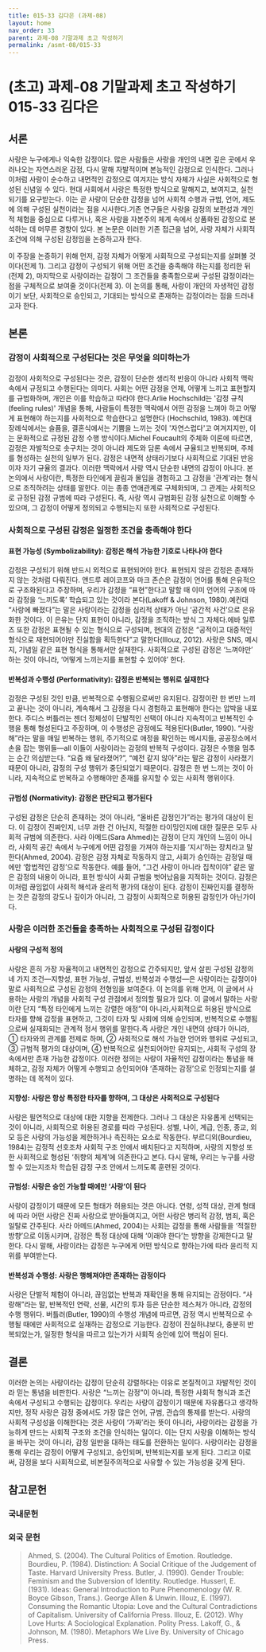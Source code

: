 ```yaml
---
title: 015-33 김다은 (과제-08)
layout: home
nav_order: 33
parent: 과제-08 기말과제 초고 작성하기
permalink: /asmt-08/015-33
---
```


# (초고) 과제-08 기말과제 초고 작성하기 015-33 김다은 

## 서론
사랑은 누구에게나 익숙한 감정이다. 많은 사람들은 사랑을 개인의 내면 깊은 곳에서 우러나오는 자연스러운 감정, 다시 말해 자발적이며 본능적인 감정으로 인식한다. 그러나 이처럼 사랑이 순수하고 내면적인 감정으로 여겨지는 방식 자체가 사실은 사회적으로 형성된 신념일 수 있다. 현대 사회에서 사랑은 특정한 방식으로 말해지고, 보여지고, 실천되기를 요구받는다. 이는 곧 사랑이 단순한 감정을 넘어 사회적 수행과 규범, 언어, 제도에 의해 구성된 실천이라는 점을 시사한다.기존 연구들은 사랑을 감정의 보편성과 개인적 체험을 중심으로 다루거나, 혹은 사랑을 자본주의 체계 속에서 상품화된 감정으로 분석하는 데 머무른 경향이 있다. 본 논문은 이러한 기존 접근을 넘어, 사랑 자체가 사회적 조건에 의해 구성된 감정임을 논증하고자 한다.

이 주장을 논증하기 위해 먼저, 감정 자체가 어떻게 사회적으로 구성되는지를 살펴볼 것이다(전제 1). 그리고 감정이 구성되기 위해 어떤 조건을 충족해야 하는지를 정리한 뒤(전제 2), 마지막으로 사랑이라는 감정이 그 조건들을 충족함으로써 구성된 감정이라는 점을 구체적으로 보여줄 것이다(전제 3). 이 논의를 통해, 사랑이 개인의 자생적인 감정이기 보단, 사회적으로 승인되고, 기대되는 방식으로 존재하는 감정이라는 점을 드러내고자 한다.


## 본론

### ­감정이 사회적으로 구성된다는 것은 무엇을 의미하는가

#### 

감정이 사회적으로 구성된다는 것은, 감정이 단순한 생리적 반응이 아니라 사회적 맥락 속에서 규정되고 수행된다는 의미다. 사회는 어떤 감정을 언제, 어떻게 느끼고 표현할지를 규범화하며, 개인은 이를 학습하고 따라야 한다.Arlie Hochschild는 '감정 규칙(feeling rules)' 개념을 통해, 사람들이 특정한 맥락에서 어떤 감정을 느껴야 하고 어떻게 표현해야 하는지를 사회적으로 학습한다고 설명한다 (Hochschild, 1983). 예컨대 장례식에서는 슬픔을, 결혼식에서는 기쁨을 느끼는 것이 '자연스럽다'고 여겨지지만, 이는 문화적으로 규정된 감정 수행 방식이다.Michel Foucault의 주체화 이론에 따르면, 감정은 자발적으로 솟구치는 것이 아니라 제도와 담론 속에서 규율되고 반복되며, 주체를 형성하는 실천의 일부가 된다. 감정은 내면적 상태라기보다 사회적으로 기대된 반응이자 자기 규율의 결과다. 이러한 맥락에서 사랑 역시 단순한 내면의 감정이 아니다. 본 논의에서 사랑이란, 특정한 타인에게 끌림과 몰입을 경험하고 그 감정을 '관계'라는 형식으로 조직하려는 상태를 말한다. 이는 종종 연애관계로 구체화되며, 그 관계는 사회적으로 규정된 감정 규범에 따라 구성된다. 즉, 사랑 역시 규범화된 감정 실천으로 이해할 수 있으며, 그 감정이 어떻게 정의되고 수행되는지 또한 사회적으로 구성된다.

####


### 사회적으로 구성된 감정은 일정한 조건을 충족해야 한다

#### 표현 가능성 (Symbolizability): 감정은 해석 가능한 기호로 나타나야 한다
감정은 구성되기 위해 반드시 외적으로 표현되어야 한다. 표현되지 않은 감정은 존재하지 않는 것처럼 다뤄진다.
앤드루 레이코프와 마크 존슨은 감정이 언어를 통해 은유적으로 구조화된다고 주장하며, 우리가 감정을 “표현”한다고 말할 때 이미 언어의 구조에 따라 감정을 ‘느끼도록’ 학습되고 있는 것이라 본다(Lakoff & Johnson, 1980).예컨대 “사랑에 빠졌다”는 말은 사랑이라는 감정을 심리적 상태가 아닌 ‘공간적 사건’으로 은유화한 것이다. 이 은유는 단지 표현이 아니라, 감정을 조직하는 방식 그 자체다.에바 일루즈 또한 감정은 표현될 수 있는 형식으로 구성되며, 현대의 감정은 “공적이고 대중적인 형식으로 재현되어야만 진실함을 획득한다”고 말한다(Illouz, 2012). 사랑은 SNS, 메시지, 기념일 같은 표현 형식을 통해서만 실재한다. 사회적으로 구성된 감정은 ‘느껴야만’ 하는 것이 아니라, ‘어떻게 느끼는지를 표현할 수 있어야’ 한다.



#### 반복성과 수행성 (Performativity): 감정은 반복되는 행위로 실재한다
감정은 구성된 것인 만큼, 반복적으로 수행됨으로써만 유지된다. 감정이란 한 번만 느끼고 끝나는 것이 아니라, 계속해서 그 감정을 다시 경험하고 표현해야 한다는 압박을 내포한다. 주디스 버틀러는 젠더 정체성이 단발적인 선택이 아니라 지속적이고 반복적인 수행을 통해 형성된다고 주장하며, 이 수행성은 감정에도 적용된다(Butler, 1990). “사랑해”라는 말을 매일 반복하는 행위, 주기적으로 애정을 확인하는 메시지들, 공공장소에서 손을 잡는 행위들—all 이들이 사랑이라는 감정의 반복적 구성이다. 감정은 수행을 멈추는 순간 의심받는다. “요즘 왜 달라졌어?”, “예전 같지 않아”라는 말은 감정이 사라졌기 때문이 아니라, 감정의 구성 행위가 중단되었기 때문이다. 감정은 한 번 느끼는 것이 아니라, 지속적으로 반복하고 수행해야만 존재를 유지할 수 있는 사회적 행위이다.

#### 규범성 (Normativity): 감정은 판단되고 평가된다
구성된 감정은 단순히 존재하는 것이 아니라, “올바른 감정인가”라는 평가의 대상이 된다. 이 감정이 진짜인지, 너무 과한 건 아닌지, 적절한 타이밍인지에 대한 질문은 모두 사회적 규범에 의존한다. 사라 아메드(Sara Ahmed)는 감정이 단지 개인의 느낌이 아니라, 사회적 공간 속에서 누구에게 어떤 감정을 가져야 하는지를 ‘지시’하는 장치라고 말한다(Ahmed, 2004). 감정은 감정 자체로 작동하지 않고, 사회가 승인하는 감정일 때에만 ‘합법적인 감정’으로 작동한다. 예를 들어, “그건 사랑이 아니라 집착이야” 같은 말은 감정의 내용이 아니라, 표현 방식이 사회 규범을 벗어났음을 지적하는 것이다. 감정은 이처럼 끊임없이 사회적 해석과 윤리적 평가의 대상이 된다. 감정이 진짜인지를 결정하는 것은 감정의 강도나 깊이가 아니라, 그 감정이 사회적으로 허용된 감정인가 아닌가이다.


### 사랑은 이러한 조건들을 충족하는 사회적으로 구성된 감정이다

#### 사랑의 구성적 정의
사랑은 흔히 가장 자율적이고 내면적인 감정으로 간주되지만, 앞서 살핀 구성된 감정의 네 가지 조건—지향성, 표현 가능성, 규범성, 반복성과 수행성—은 사랑이라는 감정이야말로 사회적으로 구성된 감정의 전형임을 보여준다.
이 논의를 위해 먼저, 이 글에서 사용하는 사랑의 개념을 사회적 구성 관점에서 정의할 필요가 있다. 이 글에서 말하는 사랑이란 단지 “특정 타인에게 느끼는 강렬한 애정”이 아니라,사회적으로 허용된 방식으로 타자를 향해 감정을 표현하고, 그것이 타자 및 사회에 의해 승인되며, 반복적으로 수행됨으로써 실재화되는 관계적 정서 행위를 말한다.즉 사랑은 개인 내면의 상태가 아니라,
① 타자와의 관계를 전제로 하며,
② 사회적으로 해석 가능한 언어와 행위로 구성되고,
③ 규범적 평가의 대상이며,
④ 반복적으로 실천되어야만 유지되는,
사회적 구성의 장 속에서만 존재 가능한 감정이다. 이러한 정의는 사랑이 자율적인 감정이라는 통념을 해체하고, 감정 자체가 어떻게 수행되고 승인되어야 ‘존재하는 감정’으로 인정되는지를 설명하는 데 목적이 있다.


#### 지향성: 사랑은 항상 특정한 타자를 향하며, 그 대상은 사회적으로 구성된다
사랑은 필연적으로 대상에 대한 지향을 전제한다. 그러나 그 대상은 자유롭게 선택되는 것이 아니라, 사회적으로 허용된 경로를 따라 구성된다. 성별, 나이, 계급, 인종, 종교, 외모 등은 사랑의 가능성을 제한하거나 촉진하는 요소로 작동한다. 부르디외(Bourdieu, 1984)는 감정적 선호조차 사회적 구조 안에서 배치된다고 지적하며, 사랑의 지향성 또한 사회적으로 형성된 ‘취향의 체계’에 의존한다고 본다. 다시 말해, 우리는 누구를 사랑할 수 있는지조차 학습된 감정 구조 안에서 느끼도록 훈련된 것이다.



#### 규범성: 사랑은 승인 가능할 때에만 ‘사랑’이 된다
사랑이 감정이기 때문에 모든 형태가 허용되는 것은 아니다. 연령, 성적 대상, 관계 형태에 따라 어떤 사랑은 진짜 사랑으로 받아들여지고, 어떤 사랑은 병리적 감정, 범죄, 혹은 일탈로 간주된다. 사라 아메드(Ahmed, 2004)는 사회는 감정을 통해 사람들을 ‘적절한 방향’으로 이동시키며, 감정은 특정 대상에 대해 ‘이래야 한다’는 방향을 강제한다고 말한다. 다시 말해, 사랑이라는 감정은 누구에게 어떤 방식으로 향하는가에 따라 윤리적 지위를 부여받는다.


#### 반복성과 수행성: 사랑은 행해져야만 존재하는 감정이다
사랑은 단발적 체험이 아니라, 끊임없는 반복과 재확인을 통해 유지되는 감정이다. “사랑해”라는 말, 반복적인 연락, 선물, 시간의 투자 등은 단순한 제스처가 아니라, 감정의 수행 행위다. 버틀러(Butler, 1990)의 수행성 개념에 따르면, 감정 역시 반복적으로 수행될 때에만 사회적으로 실재하는 감정으로 기능한다. 감정이 진실하냐보다, 충분히 반복되었는가, 일정한 형식을 따르고 있는가가 사회적 승인에 있어 핵심이 된다.



## 결론
이러한 논의는 사랑이라는 감정이 단순히 강렬하다는 이유로 본질적이고 자발적인 것이라 믿는 통념을 비판한다. 사랑은 “느끼는 감정”이 아니라, 특정한 사회적 형식과 조건 속에서 구성되고 수행되는 감정이다. 우리는 사랑이 감정이기 때문에 자유롭다고 생각하지만, 정작 사랑은 감정 중에서도 가장 많은 언어, 규범, 관습의 통제를 받는다. 사랑의 사회적 구성성을 이해한다는 것은 사랑이 ‘가짜’라는 뜻이 아니라, 사랑이라는 감정을 가능하게 만드는 사회적 구조와 조건을 인식하는 일이다. 이는 단지 사랑을 이해하는 방식을 바꾸는 것이 아니라, 감정 일반을 대하는 태도를 전환하는 일이다. 사랑이라는 감정을 통해 우리는 감정이 어떻게 구성되고, 승인되며, 반복되는지를 보게 된다. 그리고 이로써, 감정을 보다 사회적으로, 비본질주의적으로 사유할 수 있는 가능성을 갖게 된다.


<!-- 이하 미주 설명 -->

[^1]: 



<!-- 미주 설명 끝 -->

## 참고문헌

### 국내문헌

> 

### 외국 문헌

> Ahmed, S. (2004). The Cultural Politics of Emotion. Routledge.
>Bourdieu, P. (1984). Distinction: A Social Critique of the Judgement of Taste. Harvard University Press.
>Butler, J. (1990). Gender Trouble: Feminism and the Subversion of Identity. Routledge.
>Husserl, E. (1931). Ideas: General Introduction to Pure Phenomenology (W. R. Boyce Gibson, Trans.). George Allen & Unwin.
>Illouz, E. (1997). Consuming the Romantic Utopia: Love and the Cultural Contradictions of Capitalism. University of California Press.
>Illouz, E. (2012). Why Love Hurts: A Sociological Explanation. Polity Press.
>Lakoff, G., & Johnson, M. (1980). Metaphors We Live By. University of Chicago Press.

